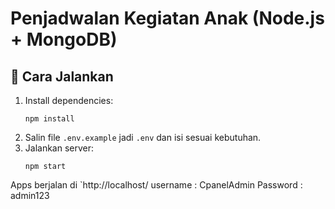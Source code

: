 # Penjadwalan Kegiatan Anak (Node.js + MongoDB)
## 🚀 Cara Jalankan
1. Install dependencies:
   ```
   npm install
   ```
2. Salin file `.env.example` jadi `.env` dan isi sesuai kebutuhan.
3. Jalankan server:
   ```
   npm start
   ```
Apps berjalan di `http://localhost/
username : CpanelAdmin
Password : admin123
